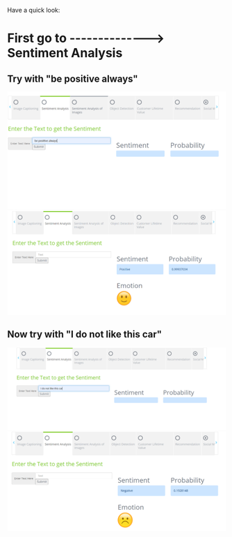 
Have a quick look:

# First go to -------------->  Sentiment Analysis

## Try with "be positive always"

![Putting 'be positive always' inside the text](https://github.com/erkushagra/sentiments-analysis/blob/main/localserveroutput/projoutput1.PNG)
![output](https://github.com/erkushagra/sentiments-analysis/blob/main/localserveroutput/projoutput1.1.PNG)

## Now try with "I do not like this car"

!["I do not like this car"](https://github.com/erkushagra/sentiments-analysis/blob/main/localserveroutput/projout2.PNG)
![output](https://github.com/erkushagra/sentiments-analysis/blob/main/localserveroutput/projout2.1.PNG)
